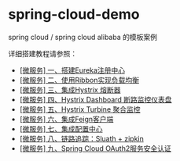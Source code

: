 # spring-cloud-demo
spring cloud / spring cloud alibaba 的模板案例

详细搭建教程请参照：

- [[微服务] 一、搭建Eureka注册中心](http://morning.otoomo.com/article/41)
- [[微服务] 二、使用Ribbon实现负载均衡](http://morning.otoomo.com/article/42)
- [[微服务] 三、集成Hystrix 熔断器](http://morning.otoomo.com/article/43)
- [[微服务] 四、Hystrix Dashboard 断路监控仪表盘](http://morning.otoomo.com/article/44)
- [[微服务] 五、Hystrix Turbine 聚合监控](http://morning.otoomo.com/article/45)
- [[微服务] 六、集成Feign客户端](http://morning.otoomo.com/article/47)
- [[微服务] 七、集成配置中心](http://morning.otoomo.com/article/47)
- [[微服务] 八、链路追踪：Sluath + zipkin](http://morning.otoomo.com/article/49)
- [[微服务] 九、Spring Cloud OAuth2服务安全认证](http://morning.otoomo.com/article/50)

